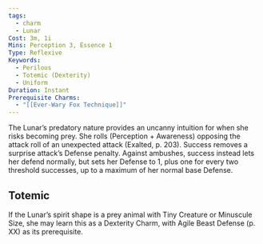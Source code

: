 ```yaml
---
tags:
  - charm
  - Lunar
Cost: 3m, 1i
Mins: Perception 3, Essence 1
Type: Reflexive
Keywords:
  - Perilous
  - Totemic (Dexterity)
  - Uniform
Duration: Instant
Prerequisite Charms:
  - "[[Ever-Wary Fox Technique]]"
---
```

The Lunar’s predatory nature provides an uncanny intuition for when she risks becoming prey. She rolls (Perception + Awareness) opposing the attack roll of an unexpected attack (Exalted, p. 203). Success removes a surprise attack’s Defense penalty. Against ambushes, success instead lets her defend normally, but sets her Defense to 1, plus one for every two threshold successes, up to a maximum of her normal base Defense. 
## Totemic 

If the Lunar’s spirit shape is a prey animal with Tiny Creature or Minuscule Size, she may learn this as a Dexterity Charm, with Agile Beast Defense (p. XX) as its prerequisite.